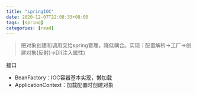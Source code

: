 ```yaml
---
title: "springIOC"
date: 2020-12-07T22:08:33+08:00
tags: [spring]
categories: [read]
---
```


>把对象创建和调用交给spring管理，降低耦合。实现：配置解析->工厂->创建对象(反射)->DI(注入属性)

接口
- BeanFactory：IOC容器基本实现，懒加载
- ApplicationContext：加载配置时创建对象
